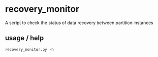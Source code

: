 # recovery_monitor
A script to check the status of data recovery between partition instances 

## usage / help
    recovery_monitor.py -h
